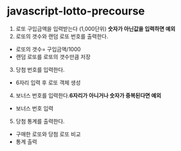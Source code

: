 # javascript-lotto-precourse

1. 로또 구입금액을 입력받는다 (1,000단위) **숫자가 아닌값을 입력하면 예외**
2. 로또의 갯수와 랜덤 로또 번호를 출력한다.

- 로또의 갯수= 구입금액/1000
- 랜덤 로또를 로또의 갯수만큼 저장

3. 당첨 번호를 입력한다.

- 6자리 입력 후 로또 객체 생성

4. 보너스 번호를 입력한다.**6자리가 아니거나 숫자가 중복된다면 예외**

- 보너스 번호 입력

5. 당첨 통계를 출력한다.

- 구매한 로또와 당첨 로또 비교
- 통계 출력
